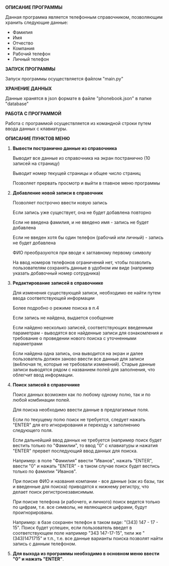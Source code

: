 **ОПИСАНИЕ ПРОГРАММЫ**

Данная программа является телефонным справочником, позволяющим хранить следующие данные:
- Фамилия
- Имя
- Отчество
- Компания
- Рабочий телефон
- Личный телефон

**ЗАПУСК ПРОГРАММЫ**

Запуск программы осуществляется файлом "main.py"

**ХРАНЕНИЕ ДАННЫХ**

Данные хранятся в json формате в файле "phonebook.json" в папке "database"

**РАБОТА С ПРОГРАММОЙ**

Работа с программой осуществляется из командной строки путем ввода данных с клавиатуры.

**ОПИСАНИЕ ПУНКТОВ МЕНЮ**

1. **Вывести постранично данные из справочника**
   
   Выводит все данные из справочника на экран постранично (10 записей на страницу)
   
   Выводит номер текущей страницы и общее число страниц
   
   Позволяет прервать просмотр и выйти в главное меню программы
   
3. **Добавление новой записи в справочник**
   
   Позволяет построчно ввести новую запись
   
   Если запись уже существует, она не будет добавлена повторно
   
   Если не введена фамилия, и не введено имя - запись не будет добавлена
   
   Если не введен хотя бы один телефон (рабочий или личный) - запись не будет добавлена
   
   ФИО преобразуются при вводе к заглавному первому символу
   
   На ввод номеров телефонов ограничений нет, чтобы позволить пользователям сохранять данные в удобном им виде (например указать добавочный номер сотрудника)

5. **Редактирование записей в справочнике**
   
   Для изменения существующей записи, необходимо ее найти путем ввода соответствующей информации
   
   Более подробно о режиме поиска в п.4
   
   Если запись не найдена, выдается сообщение
   
   Если найдено несколько записей, соответствующих введенным параметрам - выводятся все  найденные записи для ознакомления и требование о проведении нового поиска с уточненными параметрами
   
   Если найдена одна запись, она выводится на экран и далее пользователь должен заново ввести все данные для записи (вк4лючая те, которые не требовали изменений). Старые данные записи выводятся рядом с названием полей для заполнения, что облегчит ввод информации.

7. **Поиск записей в справочнике**
   
   Поиск данных возможен как по любому одному полю, так и по любой комбинации полей.
   
   Для поиска необходимо ввести данные в предлагаемые поля.
   
   Если по текущему полю поиск не требуется, следует нажать "ENTER" для его игнорирования и переходу к заполнению следующего поля.
   
   Если дальнейший ввод данных не требуется (например поиск будет вестить только по "Фамилии", то ввод "0" с клавиатуры и нажатия "ENTER" прервет последующий ввод данных для поиска.
   
   Например: в поле "Фамилия" ввести "Иванов", нажать "ENTER", ввести "0" и нажать "ENTER" - в таком случае поиск будет вестись только по фамилии "Иванов".
   
   При поиске ФИО и названия компании - все данные (как из базы, так и введенные для поиска) приводятся к нижнему регистру, что делает поиск регистронезависимым.
   
   При поиске телефона (и рабочего, и личного) поиск ведется только по цифрам, т.е. все символы, не являющиеся цифрами, будут проигнорированы.
   
   Например: в базе сохранен телефон в таком виде: "(343) 147 - 17 - 15". Поиск будет успешен, если пользователь введет в соответствующем поле например "343 147-17-15", тили же "(343)1471715" и т.п., т.е. все данные варианты поиска позволят найти запись с данным телефоном.
   
9. **Для выхода из программы необходимо в основном меню ввести "0" и нажать "ENTER"**. 
